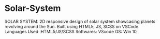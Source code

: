 # Solar-System
SOLAR SYSTEM: 2D responsive design of solar system showcasing planets revolving around the Sun. Built using HTML5, JS, SCSS on VSCode. 
Languages Used: HTML5/JS/SCSS 
Softwares: VScode 
OS: Win 10
